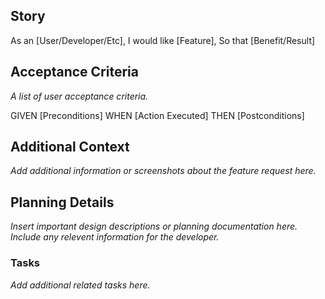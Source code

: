 ## Story
As an [User/Developer/Etc],
I would like [Feature],
So that [Benefit/Result]

## Acceptance Criteria
*A list of user acceptance criteria.*

GIVEN [Preconditions]
WHEN [Action Executed]
THEN [Postconditions]

## Additional Context
*Add additional information or screenshots about the feature request here.*

## Planning Details
*Insert important design descriptions or planning documentation here. Include any relevent information for the developer.*

### Tasks
*Add additional related tasks here.*
